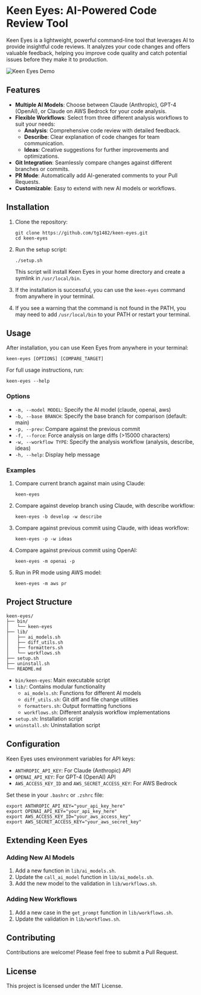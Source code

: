 # Keen Eyes: AI-Powered Code Review Tool

Keen Eyes is a lightweight, powerful command-line tool that leverages AI to provide insightful code reviews. It analyzes your code changes and offers valuable feedback, helping you improve code quality and catch potential issues before they make it to production.

![Keen Eyes Demo](./public/keen-eyes.gif)

## Features

- **Multiple AI Models**: Choose between Claude (Anthropic), GPT-4 (OpenAI), or Claude on AWS Bedrock for your code analysis.
- **Flexible Workflows**: Select from three different analysis workflows to suit your needs:
  - **Analysis**: Comprehensive code review with detailed feedback.
  - **Describe**: Clear explanation of code changes for team communication.
  - **Ideas**: Creative suggestions for further improvements and optimizations.
- **Git Integration**: Seamlessly compare changes against different branches or commits.
- **PR Mode**: Automatically add AI-generated comments to your Pull Requests.
- **Customizable**: Easy to extend with new AI models or workflows.

## Installation

1. Clone the repository:

   ```
   git clone https://github.com/tg1482/keen-eyes.git
   cd keen-eyes
   ```

2. Run the setup script:

   ```
   ./setup.sh
   ```

   This script will install Keen Eyes in your home directory and create a symlink in `/usr/local/bin`.

3. If the installation is successful, you can use the `keen-eyes` command from anywhere in your terminal.

4. If you see a warning that the command is not found in the PATH, you may need to add `/usr/local/bin` to your PATH or restart your terminal.

## Usage

After installation, you can use Keen Eyes from anywhere in your terminal:

```
keen-eyes [OPTIONS] [COMPARE_TARGET]
```

For full usage instructions, run:

```
keen-eyes --help
```

### Options

- `-m, --model MODEL`: Specify the AI model (claude, openai, aws)
- `-b, --base BRANCH`: Specify the base branch for comparison (default: main)
- `-p, --prev`: Compare against the previous commit
- `-f, --force`: Force analysis on large diffs (>15000 characters)
- `-w, --workflow TYPE`: Specify the analysis workflow (analysis, describe, ideas)
- `-h, --help`: Display help message

### Examples

1. Compare current branch against main using Claude:

   ```
   keen-eyes
   ```

2. Compare against develop branch using Claude, with describe workflow:

   ```
   keen-eyes -b develop -w describe
   ```

3. Compare against previous commit using Claude, with ideas workflow:

   ```
   keen-eyes -p -w ideas
   ```

4. Compare against previous commit using OpenAI:

   ```
   keen-eyes -m openai -p
   ```

5. Run in PR mode using AWS model:
   ```
   keen-eyes -m aws pr
   ```

## Project Structure

```
keen-eyes/
├── bin/
│   └── keen-eyes
├── lib/
│   ├── ai_models.sh
│   ├── diff_utils.sh
│   ├── formatters.sh
│   └── workflows.sh
├── setup.sh
├── uninstall.sh
└── README.md
```

- `bin/keen-eyes`: Main executable script
- `lib/`: Contains modular functionality
  - `ai_models.sh`: Functions for different AI models
  - `diff_utils.sh`: Git diff and file change utilities
  - `formatters.sh`: Output formatting functions
  - `workflows.sh`: Different analysis workflow implementations
- `setup.sh`: Installation script
- `uninstall.sh`: Uninstallation script

## Configuration

Keen Eyes uses environment variables for API keys:

- `ANTHROPIC_API_KEY`: For Claude (Anthropic) API
- `OPENAI_API_KEY`: For GPT-4 (OpenAI) API
- `AWS_ACCESS_KEY_ID` and `AWS_SECRET_ACCESS_KEY`: For AWS Bedrock

Set these in your `.bashrc` or `.zshrc` file:

```
export ANTHROPIC_API_KEY="your_api_key_here"
export OPENAI_API_KEY="your_api_key_here"
export AWS_ACCESS_KEY_ID="your_aws_access_key"
export AWS_SECRET_ACCESS_KEY="your_aws_secret_key"
```

## Extending Keen Eyes

### Adding New AI Models

1. Add a new function in `lib/ai_models.sh`.
2. Update the `call_ai_model` function in `lib/ai_models.sh`.
3. Add the new model to the validation in `lib/workflows.sh`.

### Adding New Workflows

1. Add a new case in the `get_prompt` function in `lib/workflows.sh`.
2. Update the validation in `lib/workflows.sh`.

## Contributing

Contributions are welcome! Please feel free to submit a Pull Request.

## License

This project is licensed under the MIT License.
